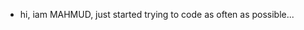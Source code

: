 -  hi, iam MAHMUD, just started trying to code as often as possible...
<!---
1stMahmut/1stMahmut is a ✨ special ✨ repository because its `README.md` (this file) appears on your GitHub profile.
You can click the Preview link to take a look at your changes.
--->

